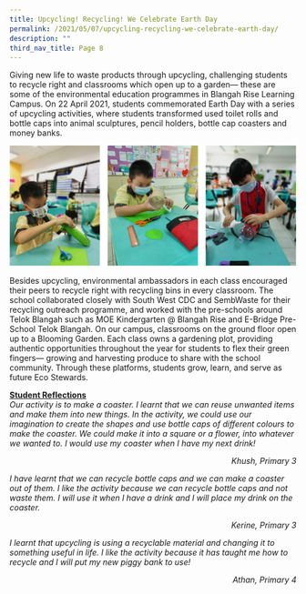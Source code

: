 ```yaml
---
title: Upcycling! Recycling! We Celebrate Earth Day
permalink: /2021/05/07/upcycling-recycling-we-celebrate-earth-day/
description: ""
third_nav_title: Page 8
---
```

<p>Giving new life to waste products through upcycling, challenging students to recycle right and classrooms which open up to a garden— these are some of the environmental education programmes in Blangah Rise Learning Campus. On 22 April 2021, students commemorated Earth Day with a series of upcycling activities, where students transformed used toilet rolls and bottle caps into animal sculptures, pencil holders, bottle cap coasters and money banks.</p>
<img src="/images/recycling1.png">
<p>Besides upcycling, environmental ambassadors in each class encouraged their peers to recycle right with recycling bins in every classroom. The school collaborated closely with South West CDC and SembWaste for their recycling outreach programme, and worked with the pre-schools around Telok Blangah such as MOE Kindergarten @ Blangah Rise and E-Bridge Pre-School Telok Blangah. On our campus, classrooms on the ground floor open up to a Blooming Garden. Each class owns a gardening plot, providing authentic opportunities throughout the year for students to flex their green fingers— growing and harvesting produce to share with the school community. Through these platforms, students grow, learn, and serve as future Eco Stewards.</p>
<p><strong><u>Student Reflections</u></strong><br><em>Our activity is to make a coaster. I learnt that we can reuse unwanted items and make them into new things. In the activity, we could use our imagination to create the shapes and use bottle caps of different colours to make the coaster. We could make it into a square or a flower, into whatever we wanted to. I would use my coaster when I have my next drink!</em></p>
<p style="text-align: right;"><em>Khush, Primary 3</em></p>
<p><em>I have learnt that we can recycle bottle caps and we can make a coaster out of them. I like the activity because we can recycle bottle caps and not waste them. I will use it when I have a drink and I will place my drink on the coaster.</em></p>
<p style="text-align: right;"><em>Kerine, Primary 3</em></p>
<p><em>I learnt that upcycling is using a recyclable material and changing it to something useful in life. I like the activity because it has taught me how to recycle and I will put my new piggy bank to use!</em></p>
<p style="text-align: right;"><em>Athan, Primary 4</em></p>